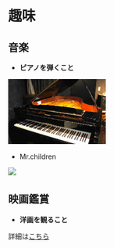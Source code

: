 # 趣味

## 音楽 

- **ピアノを弾くこと**

<img src="adtDSC_2415-750x499.jpg" width="200">


- Mr.children

<img src="mr.png" width="200">

## 映画鑑賞　

- **洋画を観ること**

詳細は[こちら](https://kodai1221.github.io/Introduction/intoro2.html)
